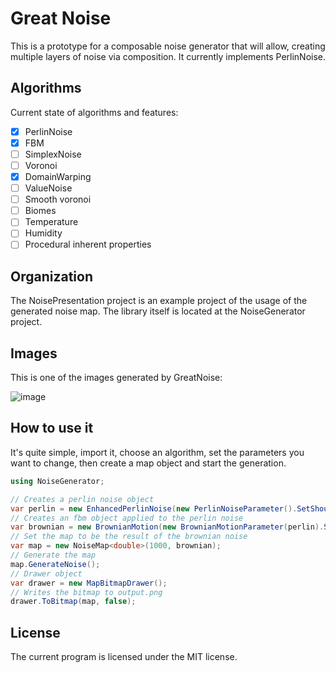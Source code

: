 # Great Noise

This is a prototype for a composable noise generator that will allow, creating
multiple layers of noise via composition. It currently implements PerlinNoise.

## Algorithms
Current state of algorithms and features:

- [x] PerlinNoise
- [x] FBM
- [ ] SimplexNoise
- [ ] Voronoi
- [x] DomainWarping
- [ ] ValueNoise
- [ ] Smooth voronoi
- [ ] Biomes
- [ ] Temperature
- [ ] Humidity
- [ ] Procedural inherent properties

## Organization

The NoisePresentation project is an example project of the usage of the
generated noise map. The library itself is located at the NoiseGenerator
project.

## Images

This is one of the images generated by GreatNoise:

![image](https://github.com/GustavoBodi/GreatNoise/assets/18725228/62413dbd-8ee2-45a4-9d4e-8c415cc5f560)

## How to use it
It's quite simple, import it, choose an algorithm, set the parameters you want to change, then create a map object and start the generation.

```c#
using NoiseGenerator;

// Creates a perlin noise object
var perlin = new EnhancedPerlinNoise(new PerlinNoiseParameter().SetShouldShuffle(true));
// Creates an fbm object applied to the perlin noise
var brownian = new BrownianMotion(new BrownianMotionParameter(perlin).SetOctaves(12).SetLacunarity(0.50).SetPersistency(2.2));
// Set the map to be the result of the brownian noise
var map = new NoiseMap<double>(1000, brownian);
// Generate the map
map.GenerateNoise();
// Drawer object
var drawer = new MapBitmapDrawer();
// Writes the bitmap to output.png
drawer.ToBitmap(map, false);
```

## License

The current program is licensed under the MIT license.

